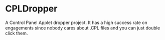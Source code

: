 # CPLDropper
A Control Panel Applet dropper project. It has a high success rate on engagements since nobody cares about .CPL files and you can just double click them.
